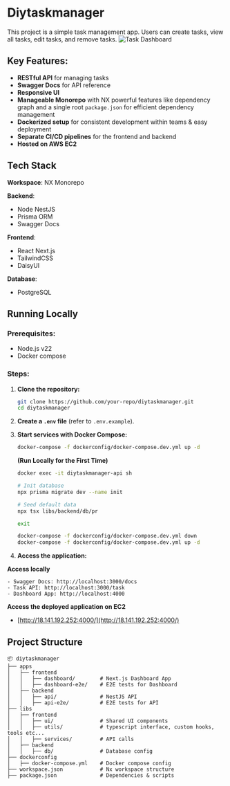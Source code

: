 # Diytaskmanager

This project is a simple task management app. Users can create tasks, view all tasks, edit tasks, and remove tasks.
![Task Dashboard](https://snipboard.io/ytzn5X.jpg)

## Key Features:

-   **RESTful API** for managing tasks
-   **Swagger Docs** for API reference
-   **Responsive UI**
-   **Manageable Monorepo** with NX powerful features like dependency graph and a single root `package.json` for efficient dependency management
-   **Dockerized setup** for consistent development within teams & easy deployment
-   **Separate CI/CD pipelines** for the frontend and backend
-   **Hosted on AWS EC2**

## Tech Stack

**Workspace**: NX Monorepo

**Backend**:

-   Node NestJS
-   Prisma ORM
-   Swagger Docs

**Frontend**:

-   React Next.js
-   TailwindCSS
-   DaisyUI

**Database**:

-   PostgreSQL

## Running Locally

### Prerequisites:

-   Node.js v22
-   Docker compose

### Steps:

1. **Clone the repository:**
    ```sh
    git clone https://github.com/your-repo/diytaskmanager.git
    cd diytaskmanager
    ```
2. **Create a `.env` file** (refer to `.env.example`).
3. **Start services with Docker Compose:**

    ```sh
    docker-compose -f dockerconfig/docker-compose.dev.yml up -d
    ```

    **(Run Locally for the First Time)**

    ```sh
    docker exec -it diytaskmanager-api sh

    # Init database
    npx prisma migrate dev --name init

    # Seed default data
    npx tsx libs/backend/db/pr

    exit

    docker-compose -f dockerconfig/docker-compose.dev.yml down
    docker-compose -f dockerconfig/docker-compose.dev.yml up -d
    ```

4. **Access the application:**

**Access locally**

    - Swagger Docs: http://localhost:3000/docs
    - Task API: http://localhost:3000/task
    - Dashboard App: http://localhost:4000

**Access the deployed application on EC2**

-   [http://18.141.192.252:4000/](http://18.141.192.252:4000/)

## Project Structure

```
📦 diytaskmanager
├── apps
│   ├── frontend
│   │   ├── dashboard/        # Next.js Dashboard App
│   │   ├── dashboard-e2e/    # E2E tests for Dashboard
│   ├── backend
│   │   ├── api/              # NestJS API
│   │   ├── api-e2e/          # E2E tests for API
├── libs
│   ├── frontend
│   │   ├── ui/               # Shared UI components
│   │   ├── utils/            # typescript interface, custom hooks, tools etc...
│   │   ├── services/         # API calls
│   ├── backend
│   │   ├── db/               # Database config
├── dockerconfig
│   ├── docker-compose.yml    # Docker compose config
├── workspace.json            # Nx workspace structure
├── package.json              # Dependencies & scripts
```
